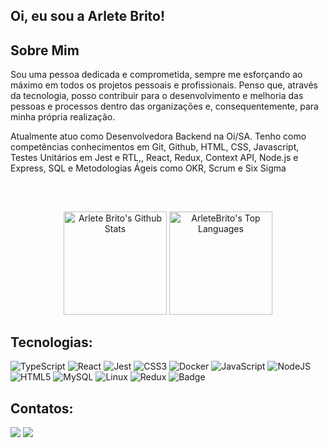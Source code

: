 ## Oi, eu sou a Arlete Brito!

##  Sobre Mim
  
</div>

Sou uma pessoa dedicada e comprometida, sempre me esforçando ao máximo em todos os projetos pessoais e profissionais. Penso que, através da tecnologia, posso contribuir para o desenvolvimento e melhoria das pessoas e processos dentro das organizações e, consequentemente, para minha própria realização.

Atualmente atuo como Desenvolvedora Backend na Oi/SA. Tenho como competências conhecimentos em Git, Github, HTML, CSS, Javascript, Testes Unitários em Jest e RTL,, React, Redux, Context API, Node.js e Express, SQL  e Metodologias Ágeis como OKR, Scrum e Six Sigma

<br>

##

<div align="center">
<a href="https://github.com/ArleteBrito/github-readme-stats"><img height="165em" alt="Arlete Brito's Github Stats" src="https://github-readme-stats-sigma-five.vercel.app/api?username=ArleteBrito&show_icons=true&count_private=true&theme=dracula&hide_border=true&bg_color=0D1117" /></a>
<a href="https://github.com/ArleteBrito/github-readme-stats"><img height="165em" alt="ArleteBrito's Top Languages" src="https://github-readme-stats-sigma-five.vercel.app/api/top-langs/?username=ArleteBrito&langs_count=8&count_private=true&layout=compact&theme=dracula&hide_border=true&bg_color=0D1117"/>
</a>
</div>

## Tecnologias:

</div>
  
![TypeScript](https://img.shields.io/badge/typescript-%23007ACC.svg?style=for-the-badge&logo=typescript&logoColor=white)
![React](https://img.shields.io/badge/react-%2320232a.svg?style=for-the-badge&logo=react&logoColor=%2361DAFB)
![Jest](https://img.shields.io/badge/-jest-%23C21325?style=for-the-badge&logo=jest&logoColor=white)
![CSS3](https://img.shields.io/badge/css3-%231572B6.svg?style=for-the-badge&logo=css3&logoColor=white)
![Docker](https://img.shields.io/badge/docker-%230db7ed.svg?style=for-the-badge&logo=docker&logoColor=white)
![JavaScript](https://img.shields.io/badge/javascript-%23323330.svg?style=for-the-badge&logo=javascript&logoColor=%23F7DF1E)
![NodeJS](https://img.shields.io/badge/node.js-6DA55F?style=for-the-badge&logo=node.js&logoColor=white)
![HTML5](https://img.shields.io/badge/html5-%23E34F26.svg?style=for-the-badge&logo=html5&logoColor=white)
![MySQL](https://img.shields.io/badge/mysql-%2300f.svg?style=for-the-badge&logo=mysql&logoColor=white)
![Linux](https://img.shields.io/badge/Linux-FCC624?style=for-the-badge&logo=linux&logoColor=black)
![Redux](https://img.shields.io/badge/redux-%23593d88.svg?style=for-the-badge&logo=redux&logoColor=white)
![Badge](https://img.shields.io/badge/-SASS-CC6699?style=for-the-badge&logo=sass&logoColor=white)

## Contatos:
<div> 
 
  <a href = "mailto:arletebrittto@gmail.com"><img src="https://img.shields.io/badge/-Gmail-%23333?style=for-the-badge&logo=gmail&logoColor=white" target="_blank"></a>
  <a href="https://www.linkedin.com/in/arlete-brito/" target="_blank"><img src="https://img.shields.io/badge/-LinkedIn-%230077B5?style=for-the-badge&logo=linkedin&logoColor=white" target="_blank"></a> 
  
</div>



  
 


